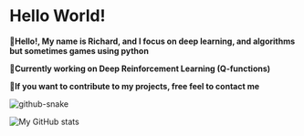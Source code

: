 # Hello World!

**👋Hello!, My name is Richard, and I focus on deep learning, and algorithms but sometimes games using python**

**📌Currently working on Deep Reinforcement Learning (Q-functions)**

**🔗If you want to contribute to my projects, free feel to contact me**

<picture>
  <source media="(prefers-color-scheme: dark)" srcset="file:///C:/Users/pyaey/Downloads/github-user-contribution.svg" />
  <source media="(prefers-color-scheme: light)" srcset="file:///C:/Users/pyaey/Downloads/github-user-contribution.svg" />
  <img alt="github-snake" src="github-snake.svg" />
</picture>

![My GitHub stats](https://github-readme-stats.vercel.app/api?username=Ye-Yint-Nyo-Hmine&show_icons=true&theme=tokyonight)
